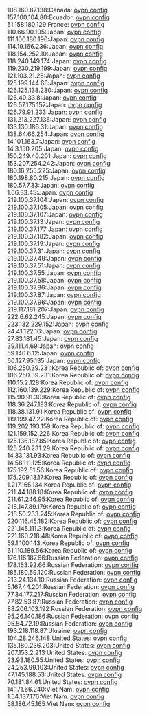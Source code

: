 108.160.87.138:Canada: [ovpn config](vpn/108_160_87_138.ovpn)  
157.100.104.80:Ecuador: [ovpn config](vpn/157_100_104_80.ovpn)  
51.158.180.129:France: [ovpn config](vpn/51_158_180_129.ovpn)  
110.66.90.105:Japan: [ovpn config](vpn/110_66_90_105.ovpn)  
111.106.180.196:Japan: [ovpn config](vpn/111_106_180_196.ovpn)  
114.19.166.236:Japan: [ovpn config](vpn/114_19_166_236.ovpn)  
118.154.252.10:Japan: [ovpn config](vpn/118_154_252_10.ovpn)  
118.240.149.174:Japan: [ovpn config](vpn/118_240_149_174.ovpn)  
119.230.219.199:Japan: [ovpn config](vpn/119_230_219_199.ovpn)  
121.103.21.26:Japan: [ovpn config](vpn/121_103_21_26.ovpn)  
125.199.144.68:Japan: [ovpn config](vpn/125_199_144_68.ovpn)  
126.125.138.230:Japan: [ovpn config](vpn/126_125_138_230.ovpn)  
126.40.33.8:Japan: [ovpn config](vpn/126_40_33_8.ovpn)  
126.57.175.157:Japan: [ovpn config](vpn/126_57_175_157.ovpn)  
126.79.91.233:Japan: [ovpn config](vpn/126_79_91_233.ovpn)  
131.213.227.136:Japan: [ovpn config](vpn/131_213_227_136.ovpn)  
133.130.186.31:Japan: [ovpn config](vpn/133_130_186_31.ovpn)  
138.64.66.254:Japan: [ovpn config](vpn/138_64_66_254.ovpn)  
14.101.163.7:Japan: [ovpn config](vpn/14_101_163_7.ovpn)  
14.3.150.205:Japan: [ovpn config](vpn/14_3_150_205.ovpn)  
150.249.40.201:Japan: [ovpn config](vpn/150_249_40_201.ovpn)  
153.207.254.242:Japan: [ovpn config](vpn/153_207_254_242.ovpn)  
180.16.255.225:Japan: [ovpn config](vpn/180_16_255_225.ovpn)  
180.198.80.215:Japan: [ovpn config](vpn/180_198_80_215.ovpn)  
180.57.7.33:Japan: [ovpn config](vpn/180_57_7_33.ovpn)  
1.66.33.45:Japan: [ovpn config](vpn/1_66_33_45.ovpn)  
219.100.37.104:Japan: [ovpn config](vpn/219_100_37_104.ovpn)  
219.100.37.105:Japan: [ovpn config](vpn/219_100_37_105.ovpn)  
219.100.37.107:Japan: [ovpn config](vpn/219_100_37_107.ovpn)  
219.100.37.13:Japan: [ovpn config](vpn/219_100_37_13.ovpn)  
219.100.37.177:Japan: [ovpn config](vpn/219_100_37_177.ovpn)  
219.100.37.182:Japan: [ovpn config](vpn/219_100_37_182.ovpn)  
219.100.37.19:Japan: [ovpn config](vpn/219_100_37_19.ovpn)  
219.100.37.31:Japan: [ovpn config](vpn/219_100_37_31.ovpn)  
219.100.37.49:Japan: [ovpn config](vpn/219_100_37_49.ovpn)  
219.100.37.51:Japan: [ovpn config](vpn/219_100_37_51.ovpn)  
219.100.37.55:Japan: [ovpn config](vpn/219_100_37_55.ovpn)  
219.100.37.58:Japan: [ovpn config](vpn/219_100_37_58.ovpn)  
219.100.37.86:Japan: [ovpn config](vpn/219_100_37_86.ovpn)  
219.100.37.87:Japan: [ovpn config](vpn/219_100_37_87.ovpn)  
219.100.37.96:Japan: [ovpn config](vpn/219_100_37_96.ovpn)  
219.117.181.207:Japan: [ovpn config](vpn/219_117_181_207.ovpn)  
222.6.62.245:Japan: [ovpn config](vpn/222_6_62_245.ovpn)  
223.132.229.152:Japan: [ovpn config](vpn/223_132_229_152.ovpn)  
24.41.122.16:Japan: [ovpn config](vpn/24_41_122_16.ovpn)  
27.83.181.45:Japan: [ovpn config](vpn/27_83_181_45.ovpn)  
39.111.4.69:Japan: [ovpn config](vpn/39_111_4_69.ovpn)  
59.140.6.12:Japan: [ovpn config](vpn/59_140_6_12.ovpn)  
60.127.95.135:Japan: [ovpn config](vpn/60_127_95_135.ovpn)  
106.250.39.231:Korea Republic of: [ovpn config](vpn/106_250_39_231.ovpn)  
106.250.39.231:Korea Republic of: [ovpn config](vpn/106_250_39_231.ovpn)  
110.15.2.128:Korea Republic of: [ovpn config](vpn/110_15_2_128.ovpn)  
112.160.139.229:Korea Republic of: [ovpn config](vpn/112_160_139_229.ovpn)  
115.90.91.30:Korea Republic of: [ovpn config](vpn/115_90_91_30.ovpn)  
118.36.247.183:Korea Republic of: [ovpn config](vpn/118_36_247_183.ovpn)  
118.38.131.91:Korea Republic of: [ovpn config](vpn/118_38_131_91.ovpn)  
119.199.47.22:Korea Republic of: [ovpn config](vpn/119_199_47_22.ovpn)  
119.202.193.159:Korea Republic of: [ovpn config](vpn/119_202_193_159.ovpn)  
121.159.152.226:Korea Republic of: [ovpn config](vpn/121_159_152_226.ovpn)  
125.136.187.85:Korea Republic of: [ovpn config](vpn/125_136_187_85.ovpn)  
125.240.231.29:Korea Republic of: [ovpn config](vpn/125_240_231_29.ovpn)  
14.33.131.93:Korea Republic of: [ovpn config](vpn/14_33_131_93.ovpn)  
14.58.111.125:Korea Republic of: [ovpn config](vpn/14_58_111_125.ovpn)  
175.192.51.56:Korea Republic of: [ovpn config](vpn/175_192_51_56.ovpn)  
175.209.13.17:Korea Republic of: [ovpn config](vpn/175_209_13_17.ovpn)  
1.217.165.134:Korea Republic of: [ovpn config](vpn/1_217_165_134.ovpn)  
211.44.188.18:Korea Republic of: [ovpn config](vpn/211_44_188_18.ovpn)  
211.61.246.95:Korea Republic of: [ovpn config](vpn/211_61_246_95.ovpn)  
218.147.89.179:Korea Republic of: [ovpn config](vpn/218_147_89_179.ovpn)  
218.50.233.245:Korea Republic of: [ovpn config](vpn/218_50_233_245.ovpn)  
220.116.45.182:Korea Republic of: [ovpn config](vpn/220_116_45_182.ovpn)  
221.145.111.3:Korea Republic of: [ovpn config](vpn/221_145_111_3.ovpn)  
221.160.218.48:Korea Republic of: [ovpn config](vpn/221_160_218_48.ovpn)  
59.1.100.143:Korea Republic of: [ovpn config](vpn/59_1_100_143.ovpn)  
61.110.189.56:Korea Republic of: [ovpn config](vpn/61_110_189_56.ovpn)  
176.116.187.66:Russian Federation: [ovpn config](vpn/176_116_187_66.ovpn)  
178.163.92.66:Russian Federation: [ovpn config](vpn/178_163_92_66.ovpn)  
185.180.59.120:Russian Federation: [ovpn config](vpn/185_180_59_120.ovpn)  
213.24.134.10:Russian Federation: [ovpn config](vpn/213_24_134_10.ovpn)  
5.167.44.201:Russian Federation: [ovpn config](vpn/5_167_44_201.ovpn)  
77.34.177.217:Russian Federation: [ovpn config](vpn/77_34_177_217.ovpn)  
77.82.53.87:Russian Federation: [ovpn config](vpn/77_82_53_87.ovpn)  
88.206.103.192:Russian Federation: [ovpn config](vpn/88_206_103_192.ovpn)  
95.26.140.186:Russian Federation: [ovpn config](vpn/95_26_140_186.ovpn)  
95.54.72.19:Russian Federation: [ovpn config](vpn/95_54_72_19.ovpn)  
193.218.118.87:Ukraine: [ovpn config](vpn/193_218_118_87.ovpn)  
104.28.246.148:United States: [ovpn config](vpn/104_28_246_148.ovpn)  
135.180.236.203:United States: [ovpn config](vpn/135_180_236_203.ovpn)  
207.153.2.213:United States: [ovpn config](vpn/207_153_2_213.ovpn)  
23.93.180.55:United States: [ovpn config](vpn/23_93_180_55.ovpn)  
24.253.99.103:United States: [ovpn config](vpn/24_253_99_103.ovpn)  
47.145.188.53:United States: [ovpn config](vpn/47_145_188_53.ovpn)  
70.181.84.61:United States: [ovpn config](vpn/70_181_84_61.ovpn)  
14.171.66.240:Viet Nam: [ovpn config](vpn/14_171_66_240.ovpn)  
1.54.137.176:Viet Nam: [ovpn config](vpn/1_54_137_176.ovpn)  
58.186.45.165:Viet Nam: [ovpn config](vpn/58_186_45_165.ovpn)  
